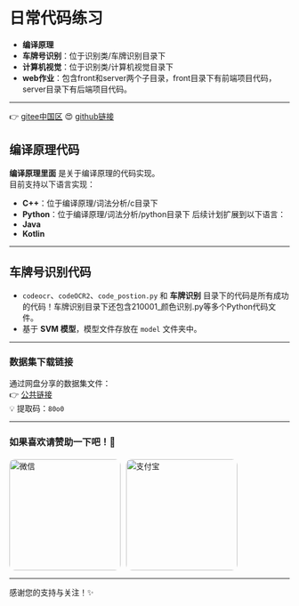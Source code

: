 # 日常代码练习

- **编译原理**
- **车牌号识别**：位于识别类/车牌识别目录下
- **计算机视觉**：位于识别类/计算机视觉目录下
- **web作业**：包含front和server两个子目录，front目录下有前端项目代码，server目录下有后端项目代码。

---
👉 [gitee中国区](https://gitee.com/hearotop/daytest.git) 
😍 [github链接](https://github.com/hearotop/daytest.git) 

## 编译原理代码

**编译原理里面** 是关于编译原理的代码实现。  
目前支持以下语言实现：  
- **C++**：位于编译原理/词法分析/c目录下
- **Python**：位于编译原理/词法分析/python目录下
后续计划扩展到以下语言：  
- **Java**
- **Kotlin**

---

## 车牌号识别代码 

- `codeocr`、`codeOCR2`、`code_postion.py` 和 **车牌识别** 目录下的代码是所有成功的代码！车牌识别目录下还包含210001_颜色识别.py等多个Python代码文件。  
- 基于 **SVM 模型**，模型文件存放在 `model` 文件夹中。

---

### 数据集下载链接

通过网盘分享的数据集文件：  
👉 [公共链接](https://pan.baidu.com/s/1RJQHHb6fUjQrdrAw9RRZAQ?pwd=80o0)  
💡 提取码：`80o0`

---

### 如果喜欢请赞助一下吧！🫠

<div style="display: flex; gap: 10px; margin-top: 20px;">
    <img src="https://gitee.com/hearotop/note/raw/master/assert/wx.jpg" alt="微信" style="width: 200px; height: 200px; border-radius: 10px;">
    <img src="https://gitee.com/hearotop/note/raw/master/assert/zfb.jpg" alt="支付宝" style="width: 200px; height: 200px; border-radius: 10px;">
</div>

---

感谢您的支持与关注！✨
